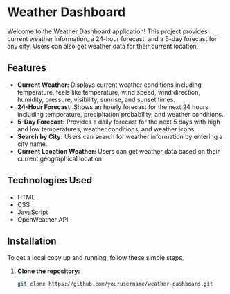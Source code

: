 # Weather Dashboard

Welcome to the Weather Dashboard application! This project provides current weather information, a 24-hour forecast, and a 5-day forecast for any city. Users can also get weather data for their current location.

## Features

- **Current Weather:** Displays current weather conditions including temperature, feels like temperature, wind speed, wind direction, humidity, pressure, visibility, sunrise, and sunset times.
- **24-Hour Forecast:** Shows an hourly forecast for the next 24 hours including temperature, precipitation probability, and weather conditions.
- **5-Day Forecast:** Provides a daily forecast for the next 5 days with high and low temperatures, weather conditions, and weather icons.
- **Search by City:** Users can search for weather information by entering a city name.
- **Current Location Weather:** Users can get weather data based on their current geographical location.

## Technologies Used

- HTML
- CSS
- JavaScript
- OpenWeather API

## Installation

To get a local copy up and running, follow these simple steps.

1. **Clone the repository:**
   ```bash
   git clone https://github.com/yourusername/weather-dashboard.git
